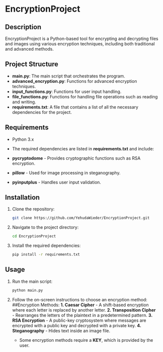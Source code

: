 # EncryptionProject

## Description
EncryptionProject is a Python-based tool for encrypting and decrypting files and images using various encryption techniques, including both traditional and advanced methods.
## Project Structure

- **main.py**: The main script that orchestrates the program.
- **advanced_encryption.py**: Functions for advanced encryption techniques.
- **input_functions.py**: Functions for user input handling.
- **file_functions.py**: Functions for handling file operations such as reading and writing.
- **requirements.txt**: A file that contains a list of all the necessary dependencies for the project.



## Requirements
- Python 3.x

- The required dependencies are listed in **requirements.txt** and include:
- **pycryptodome** - Provides cryptographic functions such as RSA encryption.
- **pillow** - Used for image processing in steganography.
- **pyinputplus** - Handles user input validation.

## Installation

1. Clone the repository:
   ```bash
   git clone https://github.com/YehudaWieder/EncryptionProject.git
   ```

2. Navigate to the project directory:
   ```bash
   cd EncryptionProject
   ```
   
3. Install the required dependencies:
   ```bash
   pip install -r requirements.txt
   ```

## Usage

1. Run the main script:
   ```bash
   python main.py
   ```

2. Follow the on-screen instructions to choose an encryption method:
   ##Encryption Methods:
   **1. Caesar Cipher** - A shift-based encryption where each letter is replaced by another letter.
   **2. Transposition Cipher** - Rearranges the letters of the plaintext in a predetermined pattern.
   **3. RSA Encryption** - A public-key cryptosystem where messages are encrypted with a public key and decrypted with a private key.
   **4. Steganography** - Hides text inside an image file.
   - Some encryption methods require a **KEY**, which is provided by the user.

